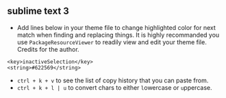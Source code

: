 ## sublime text 3

* Add lines below in your theme file to change highlighted color for next match when finding and replacing things.
It is highly recommanded you use `PackageResourceViewer` to readily view and edit your theme file. Credits for the author.
```curl
<key>inactiveSelection</key>
<string>#622569</string>
```
* `ctrl + k + v` to see the list of copy history that you can paste from.
* `ctrl + k + l | u` to convert chars to either `l`owercase or `u`ppercase.
